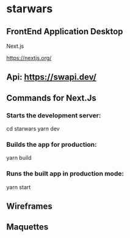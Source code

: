 # starwars

## FrontEnd Application Desktop
Next.js

https://nextjs.org/

## Api: https://swapi.dev/

## Commands for Next.Js
### Starts the development server:
cd starwars
yarn dev

### Builds the app for production:
 yarn build
 
### Runs the built app in production mode:
yarn start


## Wireframes





## Maquettes




